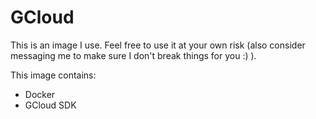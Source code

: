 # GCloud

This is an image I use. Feel free to use it at your own risk (also consider messaging me to make sure I don't break things for you :) ).

This image contains:
- Docker
- GCloud SDK
